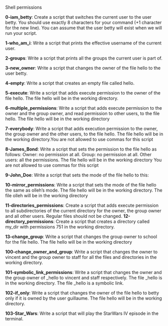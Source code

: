 Shell permissions

**0-iam_betty**: Create a script that switches the current user to the user betty. You should use exactly 8 characters for your command (+1 character for the new line). You can assume that the user betty will exist when we will run your script.

**1-who_am_i**: Write a script that prints the effective username of the current user.

**2-groups**: Write a script that prints all the groups the current user is part of.

**3-new_owner**: Write a script that changes the owner of the file hello to the user betty.

**4-empty**: Write a script that creates an empty file called hello.

**5-execute**: Write a script that adds execute permission to the owner of the file hello. The file hello will be in the working directory.

**6-multiple_permissions**: Write a script that adds execute permission to the owner and the group owner, and read permission to other users, to the file hello. The file hello will be in the working directory

**7-everybody**: Write a script that adds execution permission to the owner, the group owner and the other users, to the file hello. The file hello will be in the working directory.You are not allowed to use commas for this script

**8-James_Bond**: Write a script that sets the permission to the file hello as follows: Owner: no permission at all. Group: no permission at all. Other users: all the permissions. The file hello will be in the working directory You are not allowed to use commas for this script

**9-John_Doe**: Write a script that sets the mode of the file hello to this:

**10-mirror_permissions**: Write a script that sets the mode of the file hello the same as olleh’s mode. The file hello will be in the working directory. The file olleh will be in the working directory

**11-directories_permissions**: Create a script that adds execute permission to all subdirectories of the current directory for the owner, the group owner and all other users. Regular files should not be changed.
**12-directory_permissions**: Create a script that creates a directory called my_dir with permissions 751 in the working directory.

**13-change_group**: Write a script that changes the group owner to school for the file hello. The file hello will be in the working directory

**100-change_owner_and_group**: Write a script that changes the owner to vincent and the group owner to staff for all the files and directories in the working directory.

**101-symbolic_link_permissions**: Write a script that changes the owner and the group owner of _hello to vincent and staff respectively. The file _hello is in the working directory. The file _hello is a symbolic link.

**102-if_only**: Write a script that changes the owner of the file hello to betty only if it is owned by the user guillaume. The file hello will be in the working directory.

**103-Star_Wars**: Write a script that will play the StarWars IV episode in the terminal.
